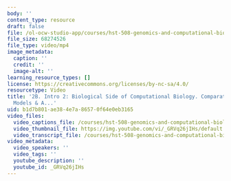 ```yaml
---
body: ''
content_type: resource
draft: false
file: /ol-ocw-studio-app/courses/hst-508-genomics-and-computational-biology-fall-2002/mithst_508f02_lec2b_360p_16_9.mp4
file_size: 68274526
file_type: video/mp4
image_metadata:
  caption: ''
  credit: ''
  image-alt: ''
learning_resource_types: []
license: https://creativecommons.org/licenses/by-nc-sa/4.0/
resourcetype: Video
title: '2B. Intro 2: Biological Side of Computational Biology. Comparative Genomics,
  Models & A...'
uid: b1d7b801-ae38-4e7a-8657-0f64e0eb3165
video_files:
  video_captions_file: /courses/hst-508-genomics-and-computational-biology-fall-2002/1WXAn7fDiKUpMq2vqI9LoOdPGT6a6y9S0_transcript.webvtt
  video_thumbnail_file: https://img.youtube.com/vi/_GRVq26jIHs/default.jpg
  video_transcript_file: /courses/hst-508-genomics-and-computational-biology-fall-2002/1WXAn7fDiKUpMq2vqI9LoOdPGT6a6y9S0_transcript.pdf
video_metadata:
  video_speakers: ''
  video_tags: ''
  youtube_description: ''
  youtube_id: _GRVq26jIHs
---
```

